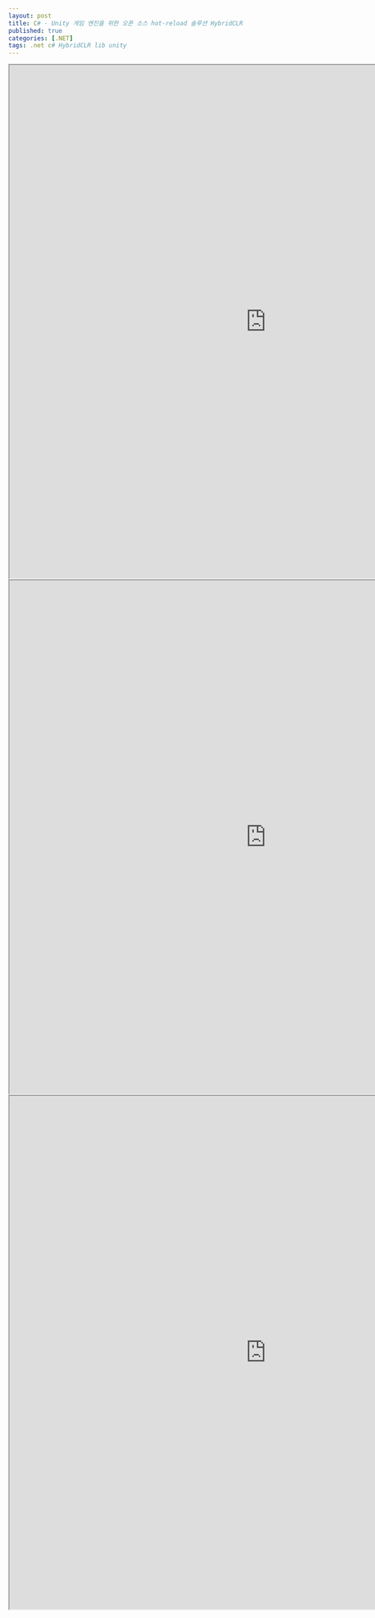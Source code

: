 ```yaml
---
layout: post
title: C# - Unity 게임 엔진을 위한 오픈 소스 hot-reload 솔루션 HybridCLR
published: true
categories: [.NET]
tags: .net c# HybridCLR lib unity
---  
```

<iframe width="1024" height="1024" src="https://docs.google.com/document/d/15qtVZPJl0fRCMCXggKPv7SGnxuCIoGxAdp9gpFrd4l8/pub?embedded=true"></iframe>  
      
<iframe width="1024" height="1024" src="https://docs.google.com/document/d/1ZfHkaZnhImQqClhjXTqH35ljJcgRaer8NeTgUDHr5KM/pub?embedded=true"></iframe>  
    
<iframe width="1024" height="1024" src="https://docs.google.com/document/d/1UuqgF6cVoNgxG2e1lympXnFMNJ6lr4Q4sFhhpP0sYoI/pub?embedded=true"></iframe>  	